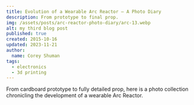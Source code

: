 ```yaml
---
title: Evolution of a Wearable Arc Reactor – A Photo Diary
description: From prototype to final prop.
img: /assets/posts/arc-reactor-photo-diary/arc-13.webp
alt: my third blog post
published: true
created: 2015-10-16
updated: 2023-11-21
author: 
  name: Corey Shuman
tags: 
  - electronics
  - 3d printing
---
```


From cardboard prototype to fully detailed prop, here is a photo collection chronicling the development of a wearable Arc Reactor.

<Gallery :images="[
  {src: '/assets/posts/arc-reactor-photo-diary/arc-01.webp', alt:'Adafruit FLORA Arduino microcontroller connected to an 8x8 grid of NeoPixels via alligator clips. The NeoPixels are illuminated blue.'},
  {src: '/assets/posts/arc-reactor-photo-diary/arc-02.webp', alt:'An Arduino microcontroller, 8x8 NeoPixel grid, battery, battery charger, power circuit, and BlueTooth module glued to a cardboard rectangle.'},
  {src: '/assets/posts/arc-reactor-photo-diary/arc-03.webp', alt:'An 8x8 grid of NeoPixels and supporting electronics glued to a cardboard rectangle demonstrating the NeoPixels illuminated blue.'},
  {src: '/assets/posts/arc-reactor-photo-diary/arc-04.webp', alt:'An 8x8 grid of NeoPixels and supporting electronics glued between two pieces of cardboard, with an &quot;arc reactor&quot; pattern window allowing red illumination to shine through the pattern.'},
  {src: '/assets/posts/arc-reactor-photo-diary/arc-05.webp', alt:'Two rectangular black devices with distinct &quot;arc reactor&quot; patterns glowing blue.'},
  {src: '/assets/posts/arc-reactor-photo-diary/arc-06.webp', alt:'3D printed rings in clear and black unfinished, unpainted plastic, which are parts of an &quot;arc reactor&quot; design, sitting loosely on a table.'},
  {src: '/assets/posts/arc-reactor-photo-diary/arc-07.webp', alt:'Loose electronic components connected together, sitting on a table, wired up to a 3D printed &quot;arc reactor&quot; to test the illumination of the device.'},
  {src: '/assets/posts/arc-reactor-photo-diary/arc-08.webp', alt:'Electronic components for an Arduino, NeoPixel grid, battery circuit, and BlueTooth module stacked together tightly.'},
  {src: '/assets/posts/arc-reactor-photo-diary/arc-09.webp', alt:'Electronic components for an Arduino, NeoPixel grid, battery circuit, battery, and BlueTooth module stacked together tightly with the NeoPixel grid illuminated blue.'},
  {src: '/assets/posts/arc-reactor-photo-diary/arc-10.webp', alt:'3D printed rings in clear and black plastic with details painted copper and silver, parts assembled loosely and sitting on a paint-stained piece of newspaper.'},
  {src: '/assets/posts/arc-reactor-photo-diary/arc-11.webp', alt:'8x8 grid of NeoPixels and supporting electronics and battery stacked tightly and contained in a 3D printed circular frame.'},
  {src: '/assets/posts/arc-reactor-photo-diary/arc-12.webp', alt:'3D printed rings and a circular container shaped like an &quot;arc reactor&quot; enclosing NeoPixels and supporting electronics.'},
  {src: '/assets/posts/arc-reactor-photo-diary/arc-13.webp', alt:'3D printed &quot;arc reactor&quot; in a finished and assembled state with painted accents and copper wiring details.'},
  {src: '/assets/posts/arc-reactor-photo-diary/arc-14.webp', alt:'Corey Shuman in a suit, dressed to look like Tony Stark, spreading open his dress shirt to show an illuminated 3D printed &quot;arc reactor&quot; glowing on his chest.'},
  ]">
</Gallery>

